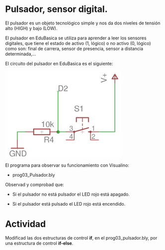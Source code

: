 # Pulsador, sensor digital.
El pulsador es un objeto tecnológico simple y nos da dos niveles de tensión alto (HIGH) y bajo (LOW).

El pulsador en EduBasica se utiliza para aprender a leer los sensores digitales, que tiene el estado de activo (1, lógico)
o no activo (0, lógico) como son: final de carrera, sensor de presencia, sensor a distancia determinada,...

El circuito del pulsador en EduBasica es el siguiente:

<a href="" target="_blank"><img width="372" height="281" border="0" align="center" src="img/pulsador_cirEdubasica.png "/></a>

El programa para observar su funcionamiento con Visualino:

- prog03_Pulsador.bly

Observad y comprobad que:

- Si el pulsador no está pulsador el LED rojo está apagado.

- Si el pulsador está pulsado el LED rojo está encendido.


# Actividad
Modificad las dos estructuras de control **if**, en el prog03_pulsador.bly, por una estructura de control **if-else**.
